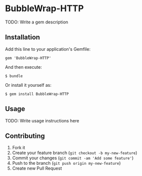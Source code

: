# BubbleWrap-HTTP

TODO: Write a gem description

## Installation

Add this line to your application's Gemfile:

    gem 'BubbleWrap-HTTP'

And then execute:

    $ bundle

Or install it yourself as:

    $ gem install BubbleWrap-HTTP

## Usage

TODO: Write usage instructions here

## Contributing

1. Fork it
2. Create your feature branch (`git checkout -b my-new-feature`)
3. Commit your changes (`git commit -am 'Add some feature'`)
4. Push to the branch (`git push origin my-new-feature`)
5. Create new Pull Request
